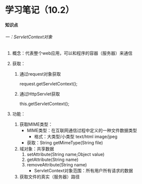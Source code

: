 # 学习笔记（10.2）

#### 知识点

###### 一：ServletContext对象

1. 概念：代表整个web应用，可以和程序的容器（服务器）来通信

2. 获取：

   1. 通过request对象获取

      request.getServletContext();

   2. 通过HttpServlet获取

      this.getServletContext();

3. 功能：

   1. 获取MIME类型：
      * MIME类型：在互联网通信过程中定义的一种文件数据类型
        * 格式：大类型/小类型         text/html          image/jpeg
      * 获取：String getMimeType(String file)
   2. 域对象：共享数据
      1. setAttribute(String name,Object value)
      2. getAttribute(String name)
      3. removeAttribute(String name)
         * ServletContext对象范围：所有用户所有请求的数据
   3. 获取文件的真实（服务器）路径
